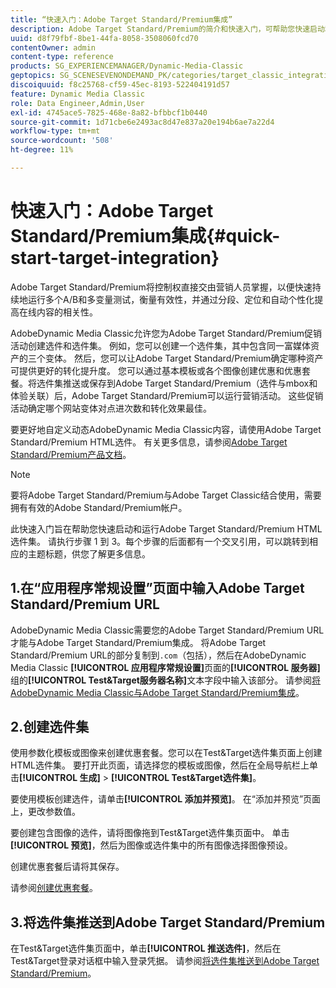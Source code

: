 ```yaml
---
title: “快速入门：Adobe Target Standard/Premium集成”
description: Adobe Target Standard/Premium的简介和快速入门，可帮助您快速启动和运行Adobe Target Standard/Premium集成技术。
uuid: d8f79fbf-8be1-44fa-8058-3508060fcd70
contentOwner: admin
content-type: reference
products: SG_EXPERIENCEMANAGER/Dynamic-Media-Classic
geptopics: SG_SCENESEVENONDEMAND_PK/categories/target_classic_integration
discoiquuid: f8c25768-cf59-45ec-8193-522404191d57
feature: Dynamic Media Classic
role: Data Engineer,Admin,User
exl-id: 4745ace5-7825-468e-8a82-bfbbcf1b0440
source-git-commit: 1d71cbe6e2493ac8d47e837a20e194b6ae7a22d4
workflow-type: tm+mt
source-wordcount: '508'
ht-degree: 11%

---
```


# 快速入门：Adobe Target Standard/Premium集成{#quick-start-target-integration}

Adobe Target Standard/Premium将控制权直接交由营销人员掌握，以便快速持续地运行多个A/B和多变量测试，衡量有效性，并通过分段、定位和自动个性化提高在线内容的相关性。

AdobeDynamic Media Classic允许您为Adobe Target Standard/Premium促销活动创建选件和选件集。 例如，您可以创建一个选件集，其中包含同一富媒体资产的三个变体。 然后，您可以让Adobe Target Standard/Premium确定哪种资产可提供更好的转化提升度。 您可以通过基本模板或各个图像创建优惠和优惠套餐。将选件集推送或保存到Adobe Target Standard/Premium（选件与mbox和体验关联）后，Adobe Target Standard/Premium可以运行营销活动。 这些促销活动确定哪个网站变体对点进次数和转化效果最佳。

要更好地自定义动态AdobeDynamic Media Classic内容，请使用Adobe Target Standard/Premium HTML选件。 有关更多信息，请参阅[Adobe Target Standard/Premium产品文档](https://experienceleague.adobe.com/docs/target.html)。

>[!NOTE]
>
>要将Adobe Target Standard/Premium与Adobe Target Classic结合使用，需要拥有有效的Adobe Standard/Premium帐户。

此快速入门旨在帮助您快速启动和运行Adobe Target Standard/Premium HTML选件集。 请执行步骤 1 到 3。每个步骤的后面都有一个交叉引用，可以跳转到相应的主题标题，供您了解更多信息。

## 1.在“应用程序常规设置”页面中输入Adobe Target Standard/Premium URL

AdobeDynamic Media Classic需要您的Adobe Target Standard/Premium URL才能与Adobe Target Standard/Premium集成。 将Adobe Target Standard/Premium URL的部分复制到`.com`（包括），然后在AdobeDynamic Media Classic **[!UICONTROL 应用程序常规设置]**&#x200B;页面的&#x200B;**[!UICONTROL 服务器]**&#x200B;组的&#x200B;**[!UICONTROL Test&amp;Target服务器名称]**&#x200B;文本字段中输入该部分。 请参阅[将AdobeDynamic Media Classic与Adobe Target Standard/Premium集成](integrating-dmc-with-target.md#integrating-dmc-with-target)。

## 2.创建选件集

使用参数化模板或图像来创建优惠套餐。您可以在Test&amp;Target选件集页面上创建HTML选件集。 要打开此页面，请选择您的模板或图像，然后在全局导航栏上单击&#x200B;**[!UICONTROL 生成]** > **[!UICONTROL Test&amp;Target选件集]**。

要使用模板创建选件，请单击&#x200B;**[!UICONTROL 添加并预览]**。 在“添加并预览”页面上，更改参数值。

要创建包含图像的选件，请将图像拖到Test&amp;Target选件集页面中。 单击&#x200B;**[!UICONTROL 预览]**，然后为图像或选件集中的所有图像选择图像预设。

创建优惠套餐后请将其保存。

请参阅[创建优惠套餐](creating-offer-set.md#creating_an_offer_set)。

## 3.将选件集推送到Adobe Target Standard/Premium

在Test&amp;Target选件集页面中，单击&#x200B;**[!UICONTROL 推送选件]**，然后在Test&amp;Target登录对话框中输入登录凭据。 请参阅[将选件集推送到Adobe Target Standard/Premium](pushing-offer-sets-target.md#pushing_offer_sets_to_target)。
